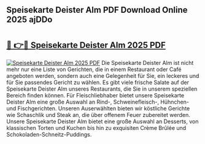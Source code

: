 ## Speisekarte Deister Alm PDF Download Online 2025 ajDDo

# <h2><a href="http://gc9va5.nevu.top/?p=Speisekarte+Deister+Alm">🔗 👉🔴 Speisekarte Deister Alm 2025 PDF</a></h2>

[![Speisekarte Deister Alm 2025 PDF](https://i.imgur.com/dBaPXMq.png)](http://gc9va5.nevu.top/?p=Speisekarte+Deister+Alm)
Die Speisekarte Deister Alm ist nicht mehr nur eine Liste von Gerichten, die in einem Restaurant oder Café angeboten werden, sondern auch eine Gelegenheit für Sie, ein leckeres und für Sie passendes Gericht zu wählen. Es gibt viele frische Salate auf der Speisekarte Deister Alm unseres Restaurants, die Sie in unserem speziellen Bereich finden können. Für Fleischliebhaber bietet unsere Speisekarte Deister Alm eine große Auswahl an Rind-, Schweinefleisch-, Hühnchen- und Fischgerichten. Unseren Auserwählten bieten wir köstliche Gerichte wie Schaschlik und Steak an, die über offenem Feuer zubereitet werden. Unsere Speisekarte Deister Alm bietet eine große Auswahl an Desserts, von klassischen Torten und Kuchen bis hin zu exquisiten Crème Brûlée und Schokoladen-Schneitz-Puddings.
